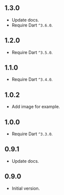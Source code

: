 ## 1.3.0

- Update docs.
- Require Dart `^3.6.0`.

## 1.2.0

- Require Dart `^3.5.0`.

## 1.1.0

- Require Dart `^3.4.0`.

## 1.0.2

- Add image for example.

## 1.0.0

- Require Dart `^3.3.0`.

## 0.9.1

- Update docs.

## 0.9.0

- Initial version.
